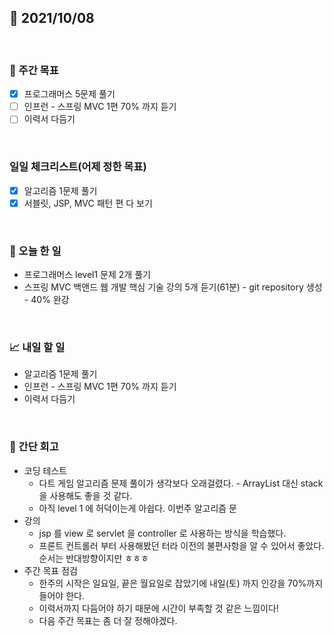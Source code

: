 ## 📅 2021/10/08

<br/>

### 🏹 주간 목표

- [x] 프로그래머스 5문제 풀기
- [ ] 인프런 - 스프링 MVC 1편 70% 까지 듣기
- [ ] 이력서 다듬기

<br/>

### 일일 체크리스트(어제 정한 목표)

- [x] 알고리즘 1문제 풀기
- [x] 서블릿, JSP, MVC 패턴 편 다 보기

<br/>

### 💯 오늘 한 일

- 프로그래머스 level1 문제 2개 풀기
- 스프링 MVC 백앤드 웹 개발 핵심 기술 강의 5개 듣기(61분) - git repository 생성 - 40% 완강

<br/>

### 📈 내일 할 일

- 알고리즘 1문제 풀기
- 인프런 - 스프링 MVC 1편 70% 까지 듣기
- 이력서 다듬기

<br/>

### 🧐 간단 회고

- 코딩 테스트
  - 다트 게임 알고리즘 문제 풀이가 생각보다 오래걸렸다. - ArrayList 대신 stack 을 사용해도 좋을 것 같다.
  - 아직 level 1 에 허덕이는게 아쉽다. 이번주 알고리즘 문
- 강의
  - jsp 를 view 로 servlet 을 controller 로 사용하는 방식을 학습했다. 
  - 프론트 컨트롤러 부터 사용해봤던 터라 이전의 불편사항을 알 수 있어서 좋았다. 순서는 반대방향이지만 ㅎㅎㅎ
- 주간 목표 점검
  - 한주의 시작은 일요일, 끝은 월요일로 잡았기에 내일(토) 까지 인강을 70%까지 들어야 한다. 
  - 이력서까지 다듬어야 하기 때문에 시간이 부족할 것 같은 느낌이다!
  - 다음 주간 목표는 좀 더 잘 정해야겠다.

